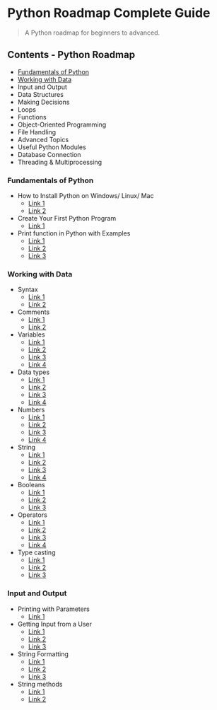 # Python Roadmap Complete Guide
> A Python roadmap for beginners to advanced.

## Contents - Python Roadmap

* [Fundamentals of Python](#fundamentals-of-python)
* [Working with Data](#working-with-data)
* Input and Output
* Data Structures
* Making Decisions
* Loops
* Functions
* Object-Oriented Programming
* File Handling
* Advanced Topics
* Useful Python Modules
* Database Connection
* Threading & Multiprocessing

### Fundamentals of Python

- How to Install Python on Windows/ Linux/ Mac
  - [Link 1](https://www.guru99.com/how-to-install-python.html)
  - [Link 2](https://www.python.org/downloads/)
- Create Your First Python Program
  - [Link 1](https://www.guru99.com/creating-your-first-python-program.html)
- Print function in Python with Examples
  - [Link 1](https://www.programiz.com/python-programming/methods/built-in/print)
  - [Link 2](https://www.w3schools.com/python/ref_func_print.asp)
  - [Link 3](https://www.guru99.com/print-python-examples.html)

### Working with Data

- Syntax
  - [Link 1](https://www.w3schools.com/python/python_syntax.asp)
  - [Link 2](https://www.tutorialspoint.com/python/python_basic_syntax.htm)
- Comments
  - [Link 1](https://www.w3schools.com/python/python_comments.asp)
  - [Link 2](https://www.programiz.com/python-programming/comments)
- Variables
  - [Link 1](https://www.w3schools.com/python/python_variables.asp)
  - [Link 2](https://www.guru99.com/variables-in-python.html)
  - [Link 3](https://www.tutorialspoint.com/python/python_variable_types.htm)
  - [Link 4](https://www.geeksforgeeks.org/python-variables/)
- Data types
  - [Link 1](https://www.w3schools.com/python/python_datatypes.asp)
  - [Link 2](https://www.programiz.com/python-programming/variables-datatypes)
  - [Link 3](https://www.geeksforgeeks.org/python/python-data-types/)
  - [Link 4](https://www.tpointtech.com/python-data-types)
- Numbers
  - [Link 1](https://www.w3schools.com/python/python_numbers.asp)
  - [Link 2](https://www.tutorialspoint.com/python/python_numbers.htm)
  - [Link 3](https://www.programiz.com/python-programming/numbers)
  - [Link 4](https://www.geeksforgeeks.org/python/python-numbers/)
- String
  - [Link 1](https://www.w3schools.com/python/python_strings.asp)
  - [Link 2](https://www.programiz.com/python-programming/string)
  - [Link 3](https://www.tutorialspoint.com/python/python_strings.htm)
  - [Link 4](https://www.geeksforgeeks.org/python/python-string/)
- Booleans
  - [Link 1](https://www.w3schools.com/python/python_booleans.asp)
  - [Link 2](https://www.geeksforgeeks.org/python/boolean-data-type-in-python/)
  - [Link 3](https://problemsolvingwithpython.com/04-Data-Types-and-Variables/04.02-Boolean-Data-Type/)
- Operators
  - [Link 1](https://www.w3schools.com/python/python_operators.asp)
  - [Link 2](https://www.programiz.com/python-programming/operators)
  - [Link 3](https://www.geeksforgeeks.org/python/python-operators/)
  - [Link 4](https://www.tutorialspoint.com/python/python_operators.htm)
- Type casting
  - [Link 1](https://www.w3schools.com/python/python_casting.asp)
  - [Link 2](https://www.programiz.com/python-programming/type-conversion-and-casting)
  - [Link 3](https://www.geeksforgeeks.org/python/python-operators/)

### Input and Output
- Printing with Parameters
  - [Link 1](https://www.geeksforgeeks.org/python/python-sep-parameter-print/)
- Getting Input from a User
  - [Link 1](https://www.w3schools.com/python/ref_func_input.asp)
  - [Link 2](https://www.programiz.com/python-programming/input-output-import)
  - [Link 3](https://www.geeksforgeeks.org/python/taking-input-in-python/)
- String Formatting
  - [Link 1](https://www.w3schools.com/python/ref_string_format.asp)
  - [Link 2](https://www.geeksforgeeks.org/python/python-string-format-method/)
  - [Link 3](https://www.programiz.com/python-programming/methods/string/format)
- String methods
  - [Link 1](https://www.w3schools.com/python/python_ref_string.asp)
  - [Link 2](https://www.programiz.com/python-programming/methods/string)
